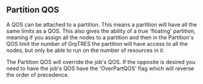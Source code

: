 ## Partition QOS 
A QOS can be attached to a partition. This means a partition will have all the same limits as a QOS. 
This also gives the ability of a true 'floating' partition, meaning if you assign all the nodes to a 
partition and then in the Partition's QOS limit the number of GrpTRES the partition will have access 
to all the nodes, but only be able to run on the number of resources in it.

The Partition QOS will override the job's QOS. If the opposite is desired you need to have the job's 
QOS have the 'OverPartQOS' flag which will reverse the order of precedence.
